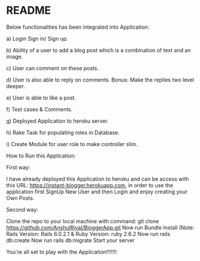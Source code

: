# README

Below functionalities has been integrated into Application:

a) Login Sign in/ Sign up.

b) Ability of a user to add a blog post which is a combination of text and an image.

c) User can comment on these posts.

d) User is also able to reply on comments. Bonus: Make the replies two level deeper.

e) User is able to like a post.

f) Test cases & Comments. 

g) Deployed Application to heroku server.

h) Rake Task for populating roles in Database.

i) Create Module for user role to make controller slim.

How to Run this Application:

First way:

I have already deployed this Application to heroku and can be access with this URL: https://instant-blogger.herokuapp.com, in order to use the application first SignUp New User and then Login and enjoy creating your Own Posts.

Second way:

Clone the repo to your local machine with command: git clone https://github.com/AnshulRiyal/BloggerApp.git
Now run Bundle Install (Note: Rails Version: Rails 6.0.2.1 & Ruby Version: ruby 2.6.2
Now run rails db:create
Now run rails db:migrate
Start your server

You're all set to play with the Application!!!!!!!
